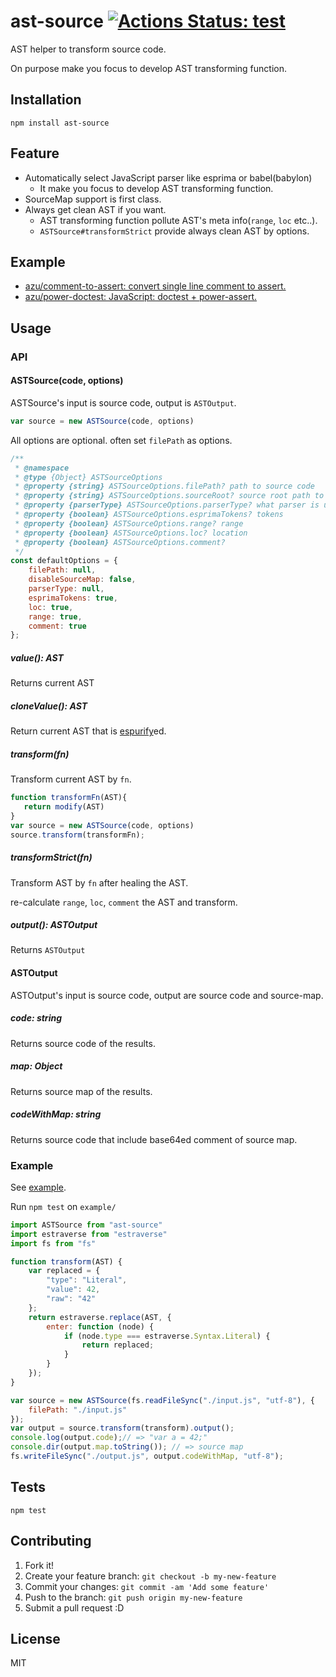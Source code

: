 # ast-source [![Actions Status: test](https://github.com/azu/ast-source/workflows/test/badge.svg)](https://github.com/azu/ast-source/actions?query=workflow%3A"test")

AST helper to transform source code.

On purpose make you focus to develop AST transforming function.


## Installation

    npm install ast-source

## Feature

- Automatically select JavaScript parser like esprima or babel(babylon)
    - It make you focus to develop AST transforming function.
- SourceMap support is first class.
- Always get clean AST if you want.
    - AST transforming function pollute AST's meta info(`range`, `loc` etc..).
    - `ASTSource#transformStrict` provide always clean AST by options.

## Example

- [azu/comment-to-assert: convert single line comment to assert.](https://github.com/azu/comment-to-assert)
- [azu/power-doctest: JavaScript: doctest + power-assert.](https://github.com/azu/power-doctest)


## Usage

### API

#### ASTSource(code, options)

ASTSource's input is source code, output is `ASTOutput`.

```js
var source = new ASTSource(code, options)
```

All options are optional. often set `filePath` as options.

```js
/**
 * @namespace
 * @type {Object} ASTSourceOptions
 * @property {string} ASTSourceOptions.filePath? path to source code
 * @property {string} ASTSourceOptions.sourceRoot? source root path to source code
 * @property {parserType} ASTSourceOptions.parserType? what parser is used
 * @property {boolean} ASTSourceOptions.esprimaTokens? tokens
 * @property {boolean} ASTSourceOptions.range? range
 * @property {boolean} ASTSourceOptions.loc? location
 * @property {boolean} ASTSourceOptions.comment?
 */
const defaultOptions = {
    filePath: null,
    disableSourceMap: false,
    parserType: null,
    esprimaTokens: true,
    loc: true,
    range: true,
    comment: true
};
```

##### value(): AST

Returns current AST

##### cloneValue(): AST

Return current AST that is [espurify](https://github.com/estools/espurify "espurify")ed.

##### transform(fn)

Transform current AST by `fn`.

```js
function transformFn(AST){
   return modify(AST)
}
var source = new ASTSource(code, options)
source.transform(transformFn);
```

##### transformStrict(fn)

Transform AST by `fn` after healing the AST.

re-calculate `range`, `loc`, `comment` the AST and transform.

##### output(): ASTOutput

Returns `ASTOutput`

#### ASTOutput

ASTOutput's input is source code, output are source code and source-map.

##### code: string

Returns source code of the results.

##### map: Object

Returns source map of the results.

##### codeWithMap: string

Returns source code that include base64ed comment of source map.

### Example

See [example](./example).
 
Run `npm test` on `example/`

```js
import ASTSource from "ast-source"
import estraverse from "estraverse"
import fs from "fs"

function transform(AST) {
    var replaced = {
        "type": "Literal",
        "value": 42,
        "raw": "42"
    };
    return estraverse.replace(AST, {
        enter: function (node) {
            if (node.type === estraverse.Syntax.Literal) {
                return replaced;
            }
        }
    });
}

var source = new ASTSource(fs.readFileSync("./input.js", "utf-8"), {
    filePath: "./input.js"
});
var output = source.transform(transform).output();
console.log(output.code);// => "var a = 42;"
console.dir(output.map.toString()); // => source map
fs.writeFileSync("./output.js", output.codeWithMap, "utf-8");

```

## Tests

    npm test

## Contributing

1. Fork it!
2. Create your feature branch: `git checkout -b my-new-feature`
3. Commit your changes: `git commit -am 'Add some feature'`
4. Push to the branch: `git push origin my-new-feature`
5. Submit a pull request :D

## License

MIT

